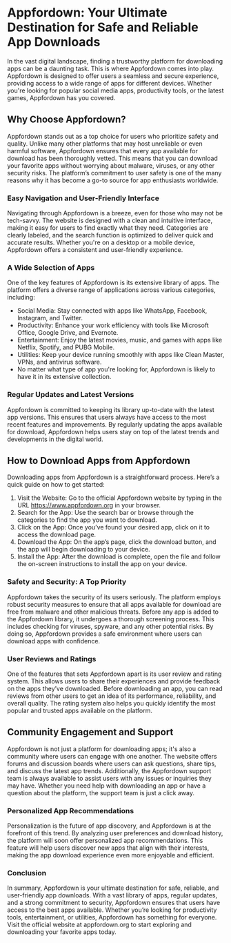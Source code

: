 # Appfordown: Your Ultimate Destination for Safe and Reliable App Downloads
In the vast digital landscape, finding a trustworthy platform for downloading apps can be a daunting task. This is where Appfordown comes into play. Appfordown is designed to offer users a seamless and secure experience, providing access to a wide range of apps for different devices. Whether you're looking for popular social media apps, productivity tools, or the latest games, Appfordown has you covered.

## Why Choose Appfordown?
Appfordown stands out as a top choice for users who prioritize safety and quality. Unlike many other platforms that may host unreliable or even harmful software, Appfordown ensures that every app available for download has been thoroughly vetted. This means that you can download your favorite apps without worrying about malware, viruses, or any other security risks. The platform’s commitment to user safety is one of the many reasons why it has become a go-to source for app enthusiasts worldwide.

### Easy Navigation and User-Friendly Interface
Navigating through Appfordown is a breeze, even for those who may not be tech-savvy. The website is designed with a clean and intuitive interface, making it easy for users to find exactly what they need. Categories are clearly labeled, and the search function is optimized to deliver quick and accurate results. Whether you're on a desktop or a mobile device, Appfordown offers a consistent and user-friendly experience.

### A Wide Selection of Apps
One of the key features of Appfordown is its extensive library of apps. The platform offers a diverse range of applications across various categories, including:

- Social Media: Stay connected with apps like WhatsApp, Facebook, Instagram, and Twitter.
- Productivity: Enhance your work efficiency with tools like Microsoft Office, Google Drive, and Evernote.
- Entertainment: Enjoy the latest movies, music, and games with apps like Netflix, Spotify, and PUBG Mobile.
- Utilities: Keep your device running smoothly with apps like Clean Master, VPNs, and antivirus software.
- No matter what type of app you're looking for, Appfordown is likely to have it in its extensive collection.

### Regular Updates and Latest Versions
Appfordown is committed to keeping its library up-to-date with the latest app versions. This ensures that users always have access to the most recent features and improvements. By regularly updating the apps available for download, Appfordown helps users stay on top of the latest trends and developments in the digital world.

## How to Download Apps from Appfordown
Downloading apps from Appfordown is a straightforward process. Here’s a quick guide on how to get started:

1. Visit the Website: Go to the official Appfordown website by typing in the URL https://www.appfordown.org in your browser.
2. Search for the App: Use the search bar or browse through the categories to find the app you want to download.
3. Click on the App: Once you’ve found your desired app, click on it to access the download page.
4. Download the App: On the app’s page, click the download button, and the app will begin downloading to your device.
5. Install the App: After the download is complete, open the file and follow the on-screen instructions to install the app on your device.

### Safety and Security: A Top Priority
Appfordown takes the security of its users seriously. The platform employs robust security measures to ensure that all apps available for download are free from malware and other malicious threats. Before any app is added to the Appfordown library, it undergoes a thorough screening process. This includes checking for viruses, spyware, and any other potential risks. By doing so, Appfordown provides a safe environment where users can download apps with confidence.

### User Reviews and Ratings
One of the features that sets Appfordown apart is its user review and rating system. This allows users to share their experiences and provide feedback on the apps they’ve downloaded. Before downloading an app, you can read reviews from other users to get an idea of its performance, reliability, and overall quality. The rating system also helps you quickly identify the most popular and trusted apps available on the platform.

## Community Engagement and Support
Appfordown is not just a platform for downloading apps; it's also a community where users can engage with one another. The website offers forums and discussion boards where users can ask questions, share tips, and discuss the latest app trends. Additionally, the Appfordown support team is always available to assist users with any issues or inquiries they may have. Whether you need help with downloading an app or have a question about the platform, the support team is just a click away.

### Personalized App Recommendations
Personalization is the future of app discovery, and Appfordown is at the forefront of this trend. By analyzing user preferences and download history, the platform will soon offer personalized app recommendations. This feature will help users discover new apps that align with their interests, making the app download experience even more enjoyable and efficient.

### Conclusion
In summary, Appfordown is your ultimate destination for safe, reliable, and user-friendly app downloads. With a vast library of apps, regular updates, and a strong commitment to security, Appfordown ensures that users have access to the best apps available. Whether you’re looking for productivity tools, entertainment, or utilities, Appfordown has something for everyone. Visit the official website at appfordown.org to start exploring and downloading your favorite apps today.
